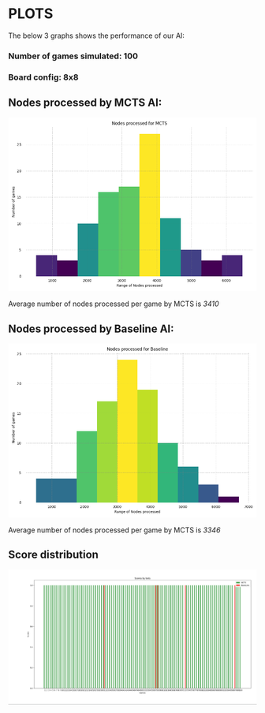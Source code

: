 # PLOTS

The below 3 graphs shows the performance of our AI:
### Number of games simulated: 100
### Board config: 8x8

## Nodes processed by MCTS AI:

![nodes processed MCTS](https://github.com/nikeshsraj10/checkers-ai/blob/main/plots/NodesprocessedMCTS.png)

Average number of nodes processed per game by MCTS is *3410*

## Nodes processed by Baseline AI:

![nodes processed Baseline](https://github.com/nikeshsraj10/checkers-ai/blob/main/plots/NodesprocessedBaseline.png)

Average number of nodes processed per game by MCTS is *3346*

## Score distribution 

  ![score distribution](https://github.com/nikeshsraj10/checkers-ai/blob/main/plots/Score.png)